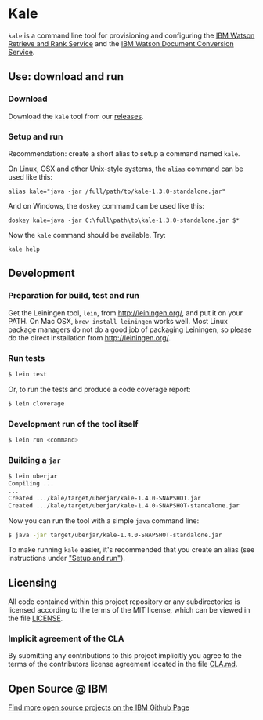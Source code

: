 # Kale

`kale` is a command line tool for provisioning and configuring the [IBM Watson
Retrieve and Rank
Service](http://www.ibm.com/smarterplanet/us/en/ibmwatson/developercloud/retrieve-rank.html)
and the [IBM Watson Document Conversion
Service](http://www.ibm.com/smarterplanet/us/en/ibmwatson/developercloud/document-conversion.html).

## Use: download and run

### Download

Download the `kale` tool from our
[releases](https://github.com/IBM-Watson/kale/releases).

### Setup and run

Recommendation: create a short alias to setup a command named `kale`.

On Linux, OSX and other Unix-style systems, the `alias` command can be used like this:

    alias kale="java -jar /full/path/to/kale-1.3.0-standalone.jar"

And on Windows, the `doskey` command can be used like this:

    doskey kale=java -jar C:\full\path\to\kale-1.3.0-standalone.jar $*

Now the `kale` command should be available. Try:

    kale help

## Development

### Preparation for build, test and run

Get the Leiningen tool, `lein`, from http://leiningen.org/, and put it
on your PATH. On Mac OSX, `brew install leiningen` works well. Most
Linux package managers do not do a good job of packaging Leiningen, so
please do the direct installation from http://leiningen.org/.

### Run tests

```bash
$ lein test
```

Or, to run the tests and produce a code coverage report:

```bash
$ lein cloverage
```

### Development run of the tool itself

```bash
$ lein run <command>
```

### Building a `jar`

```bash
$ lein uberjar
Compiling ...
...
Created .../kale/target/uberjar/kale-1.4.0-SNAPSHOT.jar
Created .../kale/target/uberjar/kale-1.4.0-SNAPSHOT-standalone.jar
```

Now you can run the tool with a simple `java` command line:

```bash
$ java -jar target/uberjar/kale-1.4.0-SNAPSHOT-standalone.jar
```

To make running `kale` easier, it's recommended that you create an alias (see
instructions under ["Setup and run"](#setup-and-run)).

## Licensing

All code contained within this project repository or any
subdirectories is licensed according to the terms of the MIT license,
which can be viewed in the file [LICENSE](LICENSE).

### Implicit agreement of the CLA

By submitting any contributions to this project implicitly you agree
to the terms of the contributors license agreement located in the file
[CLA.md](CLA.md).

## Open Source @ IBM
[Find more open source projects on the IBM Github Page](http://ibm.github.io/)
